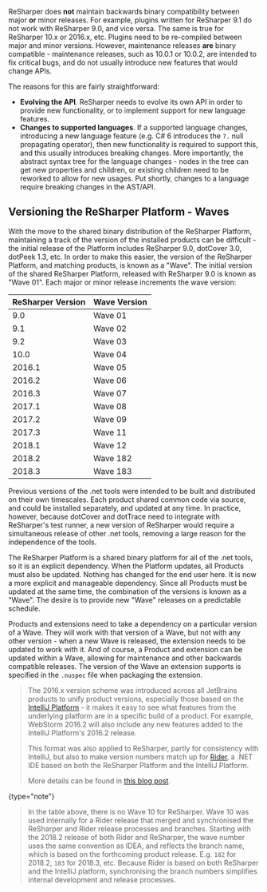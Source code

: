 [//]: # (title: Platform Versioning)

ReSharper does **not** maintain backwards binary compatibility between major **or** minor releases. For example, plugins written for ReSharper 9.1 do not work with ReSharper 9.0, and vice versa. The same is true for ReSharper 10.x or 2016.x, etc. Plugins need to be re-compiled between major and minor versions. However, maintenance releases **are** binary compatible - maintenance releases, such as 10.0.1 or 10.0.2, are intended to fix critical bugs, and do not usually introduce new features that would change APIs.

The reasons for this are fairly straightforward:

* **Evolving the API**. ReSharper needs to evolve its own API in order to provide new functionality, or to implement support for new language features.
* **Changes to supported languages**. If a supported language changes, introducing a new language feature (e.g. C# 6 introduces the `?.` null propagating operator), then new functionality is required to support this, and this usually introduces breaking changes. More importantly, the abstract syntax tree for the language changes - nodes in the tree can get new properties and children, or existing children need to be reworked to allow for new usages. Put shortly, changes to a language require breaking changes in the AST/API.

## Versioning the ReSharper Platform - Waves

With the move to the shared binary distribution of the ReSharper Platform, maintaining a track of the version of the installed products can be difficult - the initial release of the Platform includes ReSharper 9.0, dotCover 3.0, dotPeek 1.3, etc. In order to make this easier, the version of the ReSharper Platform, and matching products, is known as a "Wave". The initial version of the shared ReSharper Platform, released with ReSharper 9.0 is known as "Wave 01". Each major or minor release increments the wave version:

| ReSharper Version | Wave Version |
|-------------------|--------------|
|    9.0            | Wave 01      |
|    9.1            | Wave 02      |
|    9.2            | Wave 03      |
|   10.0            | Wave 04      |
| 2016.1            | Wave 05      |
| 2016.2            | Wave 06      |
| 2016.3            | Wave 07      |
| 2017.1            | Wave 08      |
| 2017.2            | Wave 09      |
| 2017.3            | Wave 11      |
| 2018.1            | Wave 12      |
| 2018.2            | Wave 182     |
| 2018.3            | Wave 183     |

Previous versions of the .net tools were intended to be built and distributed on their own timescales. Each product shared common code via source, and could be installed separately, and updated at any time. In practice, however, because dotCover and dotTrace need to integrate with ReSharper's test runner, a new version of ReSharper would require a simultaneous release of other .net tools, removing a large reason for the independence of the tools.

The ReSharper Platform is a shared binary platform for all of the .net tools, so it is an explicit dependency. When the Platform updates, all Products must also be updated. Nothing has changed for the end user here. It is now a more explicit and manageable dependency. Since all Products must be updated at the same time, the combination of the versions is known as a "Wave". The desire is to provide new "Wave" releases on a predictable schedule.

Products and extensions need to take a dependency on a particular version of a Wave. They will work with that version of a Wave, but not with any other version - when a new Wave is released, the extension needs to be updated to work with it. And of course, a Product and extension can be updated within a Wave, allowing for maintenance and other backwards compatible releases. The version of the Wave an extension supports is specified in the `.nuspec` file when packaging the extension.

 >  The 2016.x version scheme was introduced across all JetBrains products to unify product versions, especially those based on the [IntelliJ Platform](http://www.jetbrains.org/intellij/sdk/docs/index.html) - it makes it easy to see what features from the underlying platform are in a specific build of a product. For example, WebStorm 2016.2 will also include any new features added to the IntelliJ Platform's 2016.2 release.
>
> This format was also applied to ReSharper, partly for consistency with IntelliJ, but also to make version numbers match up for [Rider](https://www.jetbrains.com/rider/), a .NET IDE based on both the ReSharper Platform and the IntelliJ Platform.
>
> More details can be found in [this blog post](https://blog.jetbrains.com/blog/2016/03/09/jetbrains-toolbox-release-and-versioning-changes/).
 >
 {type="note"}

 >  In the table above, there is no Wave 10 for ReSharper. Wave 10 was used internally for a Rider release that merged and synchronised the ReSharper and Rider release processes and branches. Starting with the 2018.2 release of both Rider and ReSharper, the wave number uses the same convention as IDEA, and reflects the branch name, which is based on the forthcoming product release. E.g. `182` for 2018.2, `183` for 2018.3, etc. Because Rider is based on both ReSharper and the IntelliJ platform, synchronising the branch numbers simplifies internal development and release processes.